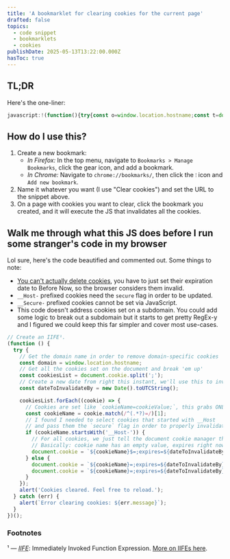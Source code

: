 ```yaml
---
title: 'A bookmarklet for clearing cookies for the current page'
drafted: false
topics:
  - code snippet
  - bookmarklets
  - cookies
publishDate: 2025-05-13T13:22:00.000Z
hasToc: true
---
```


## TL;DR

Here's the one-liner:

<!-- prettier-ignore-start -->
```js
javascript:!(function(){try{const o=window.location.hostname;const t=document.cookie.split(";");const c=(new Date).toUTCString();t.forEach(e=>{const t=e.match(/^(.*?)=/)[1];if(t.startsWith("__Host-")){document.cookie=`${t}$=;expires=${c};path=/;secure`}else{document.cookie=`${t}=;expires=${c};path=/`;document.cookie=`${t}=;expires=${c};path=/;domain=${o}`}})}catch(e){alert(`Error clearing cookies: ${e.message}`)}})();
```
<!-- prettier-ignore-end -->

## How do I use this?

1. Create a new bookmark:
   - _In Firefox:_ In the top menu, navigate to `Bookmarks > Manage Bookmarks`, click the gear icon, and add a bookmark.
   - _In Chrome:_ Navigate to `chrome://bookmarks/`, then click the `⁝` icon and `Add new bookmark`.
2. Name it whatever you want (I use "Clear cookies") and set the URL to the snippet above.
3. On a page with cookies you want to clear, click the bookmark you created, and it will execute the JS that invalidates all the cookies.

## Walk me through what this JS does before I run some stranger's code in my browser

Lol sure, here's the code beautified and commented out. Some things to note:

- [You can't actually delete cookies](https://whitep4nth3r.com/blog/cookies-not-deleted/), you have to just set their expiration date to Before Now, so the browser considers them invalid.
- `__Host-` prefixed cookies need the `secure` flag in order to be updated.
- `__Secure-` prefixed cookies cannot be set via JavaScript.
- This code doesn't address cookies set on a subdomain. You could add some logic to break out a subdomain but it starts to get pretty RegEx-y and I figured we could keep this far simpler and cover most use-cases.

```js
// Create an IIFE¹.
(function () {
  try {
    // Get the domain name in order to remove domain-specific cookies
    const domain = window.location.hostname;
    // Get all the cookies set on the document and break 'em up'
    const cookiesList = document.cookie.split(';');
    // Create a new date from right this instant, we'll use this to invalidate all existing cookies.
    const dateToInvalidateBy = new Date().toUTCString();

    cookiesList.forEach((cookie) => {
      // Cookies are set like `cookieName=cookieValue;`, this grabs ONLY the name segment.
      const cookieName = cookie.match(/^(.*?)=/)[1];
      // I found I needed to select cookies that started with __Host
      // and pass them the `secure` flag in order to properly invalidate them.
      if (cookieName.startsWith('__Host-')) {
        // For all cookies, we just tell the document cookie manager that the cookie's value has changed
        // Basically: cookie name has an empty value, expires right now, and has some metadata (path, security, domain, etc)
        document.cookie = `${cookieName}$=;expires=${dateToInvalidateBy};path=/;secure`;
      } else {
        document.cookie = `${cookieName}=;expires=${dateToInvalidateBy};path=/`;
        document.cookie = `${cookieName}=;expires=${dateToInvalidateBy};path=/;domain=${domain}`;
      }
    });
    alert('Cookies cleared. Feel free to reload.');
  } catch (err) {
    alert(`Error clearing cookies: ${err.message}`);
  }
})();
```

### Footnotes

¹ — <abbr title="Immediately Invoked Function Expression">_IIFE_</abbr>: Immediately Invoked Function Expression. [More on IIFEs here](https://developer.mozilla.org/en-US/docs/Glossary/IIFE).
